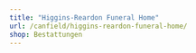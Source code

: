```yaml
---
title: "Higgins-Reardon Funeral Home"
url: /canfield/higgins-reardon-funeral-home/
shop: Bestattungen
---
```

